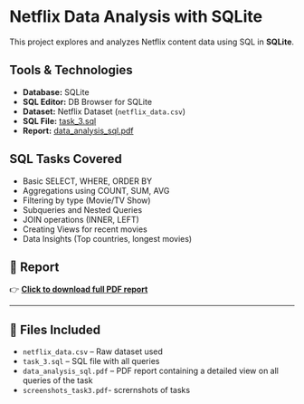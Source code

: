 # Netflix Data Analysis with SQLite

This project explores and analyzes Netflix content data using SQL in **SQLite**.

## Tools & Technologies
- **Database:** SQLite
- **SQL Editor:** DB Browser for SQLite
- **Dataset:** Netflix Dataset (`netflix_data.csv`)
- **SQL File:** [task_3.sql](task_3.sql)
- **Report:** [data_analysis_sql.pdf](data_analysis_sql.pdf)

## SQL Tasks Covered

- Basic SELECT, WHERE, ORDER BY
- Aggregations using COUNT, SUM, AVG
- Filtering by type (Movie/TV Show)
- Subqueries and Nested Queries
- JOIN operations (INNER, LEFT)
- Creating Views for recent movies
- Data Insights (Top countries, longest movies)

## 📎 Report
👉 [**Click to download full PDF report**](data_analysis_sql.pdf)

---
## 📂 Files Included

- `netflix_data.csv` – Raw dataset used
- `task_3.sql` – SQL file with all queries
- `data_analysis_sql.pdf` – PDF report containing a detailed view on all queries of the task
- `screenshots_task3.pdf`- scrernshots of tasks

